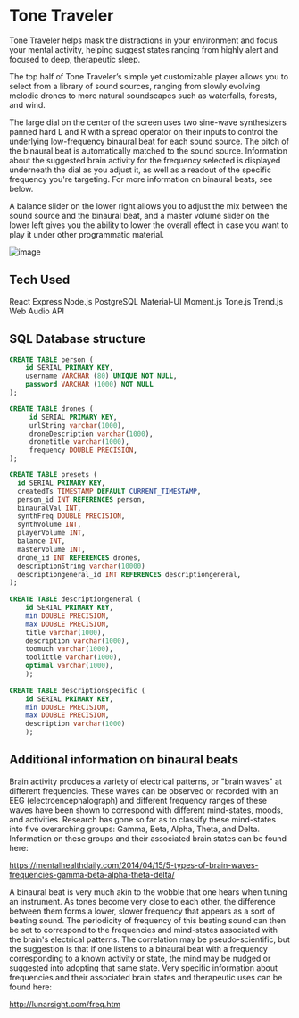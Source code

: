 # Tone Traveler

Tone Traveler helps mask the distractions in your environment and focus your mental activity, helping suggest states ranging from highly alert and focused to deep, therapeutic sleep.

The top half of Tone Traveler’s simple yet customizable player allows you to select from a library of sound sources, ranging from slowly evolving melodic drones to more natural soundscapes such as waterfalls, forests, and wind. 

The large dial on the center of the screen uses two sine-wave synthesizers panned hard L and R with a spread operator on their inputs to control the underlying low-frequency binaural beat for each sound source. The pitch of the binaural beat is automatically matched to the sound source. Information about the suggested brain activity for the frequency selected is displayed underneath the dial as you adjust it, as well as a readout of the specific frequency you're targeting. For more information on binaural beats, see below.

A balance slider on the lower right allows you to adjust the mix between the sound source and the binaural beat, and a master volume slider on the lower left gives you the ability to lower the overall effect in case you want to play it under other programmatic material.

![image](https://user-images.githubusercontent.com/11182170/39959067-c2629034-55d1-11e8-90e2-2801d5b4f90e.png)

## Tech Used

React
Express
Node.js
PostgreSQL
Material-UI
Moment.js
Tone.js
Trend.js
Web Audio API

## SQL Database structure

```SQL
CREATE TABLE person (
    id SERIAL PRIMARY KEY,
    username VARCHAR (80) UNIQUE NOT NULL,
    password VARCHAR (1000) NOT NULL
);

CREATE TABLE drones (
	 id SERIAL PRIMARY KEY,
	 urlString varchar(1000),
	 droneDescription varchar(1000),
	 dronetitle varchar(1000),
	 frequency DOUBLE PRECISION,
);

CREATE TABLE presets (
  id SERIAL PRIMARY KEY,
  createdTs TIMESTAMP DEFAULT CURRENT_TIMESTAMP,
  person_id INT REFERENCES person,
  binauralVal INT,
  synthFreq DOUBLE PRECISION,
  synthVolume INT,
  playerVolume INT,
  balance INT,
  masterVolume INT,
  drone_id INT REFERENCES drones,
  descriptionString varchar(10000)
  descriptiongeneral_id INT REFERENCES descriptiongeneral,
);
  
CREATE TABLE descriptiongeneral (
	id SERIAL PRIMARY KEY,
	min DOUBLE PRECISION,
	max DOUBLE PRECISION,
	title varchar(1000),
	description varchar(1000),
	toomuch varchar(1000),
	toolittle varchar(1000),
	optimal varchar(1000),
	);
	  
CREATE TABLE descriptionspecific (
	id SERIAL PRIMARY KEY,
	min DOUBLE PRECISION,
	max DOUBLE PRECISION,
	description varchar(1000)
	);

```

## Additional information on binaural beats

Brain activity produces a variety of electrical patterns, or "brain waves" at different frequencies. These waves can be observed or recorded with an EEG (electroencephalograph) and different frequency ranges of these waves have been shown to correspond with different mind-states, moods, and activities. Research has gone so far as to classify these mind-states into five overarching groups: Gamma, Beta, Alpha, Theta, and Delta. Information on these groups and their associated brain states can be found here: 

https://mentalhealthdaily.com/2014/04/15/5-types-of-brain-waves-frequencies-gamma-beta-alpha-theta-delta/


A binaural beat is very much akin to the wobble that one hears when tuning an instrument. As tones become very close to each other, the difference between them forms a lower, slower frequency that appears as a sort of beating sound. The periodicity of frequency of this beating sound can then be set to correspond to the frequencies and mind-states associated with the brain's electrical patterns. The correlation may be pseudo-scientific, but the suggestion is that if one listens to a binaural beat with a frequency corresponding to a known activity or state, the mind may be nudged or suggested into adopting that same state. Very specific information about frequencies and their associated brain states and therapeutic uses can be found here:

http://lunarsight.com/freq.htm
